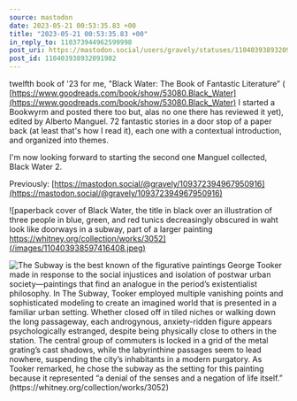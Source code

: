 ```yaml
---
source: mastodon
date: 2023-05-21 00:53:35.83 +00
title: "2023-05-21 00:53:35.83 +00"
in_reply_to: 110373944962599998
post_uri: https://mastodon.social/users/gravely/statuses/110403938932091902
post_id: 110403938932091902
---
```

twelfth book of '23 for me, "Black Water: The Book of Fantastic Literature” ( [https://www.goodreads.com/book/show/53080.Black_Water](https://www.goodreads.com/book/show/53080.Black_Water) I started a Bookwyrm and posted there too but, alas no one there has reviewed it yet), edited by Alberto Manguel. 72 fantastic stories in a door stop of a paper back (at least that's how I read it), each one with a contextual introduction, and organized into themes.

I'm now looking forward to starting the second one Manguel collected, Black Water 2.

Previously: [https://mastodon.social/@gravely/109372394967950916](https://mastodon.social/@gravely/109372394967950916)


![paperback cover of Black Water, the title in black over an illustration of three people in blue, green, and red tunics decreasingly obscured in waht look like doorways in a subway, part of a larger painting https://whitney.org/collection/works/3052](/images/110403938597416408.jpeg)

![The Subway is the best known of the figurative paintings George Tooker made in response to the social injustices and isolation of postwar urban society—paintings that find an analogue in the period’s existentialist philosophy. In The Subway, Tooker employed multiple vanishing points and sophisticated modeling to create an imagined world that is presented in a familiar urban setting. Whether closed off in tiled niches or walking down the long passageway, each androgynous, anxiety-ridden figure appears psychologically estranged, despite being physically close to others in the station. The central group of commuters is locked in a grid of the metal grating’s cast shadows, while the labyrinthine passages seem to lead nowhere, suspending the city’s inhabitants in a modern purgatory. As Tooker remarked, he chose the subway as the setting for this painting because it represented “a denial of the senses and a negation of life itself.”   (https://whitney.org/collection/works/3052)](/images/110403938447173476.jpeg)

